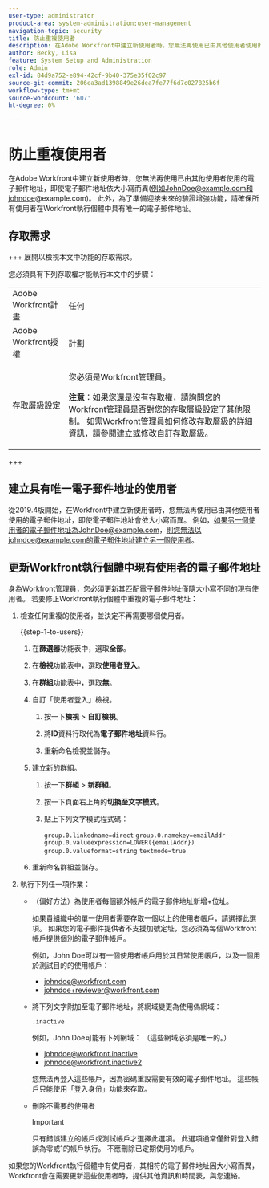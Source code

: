 ```yaml
---
user-type: administrator
product-area: system-administration;user-management
navigation-topic: security
title: 防止重複使用者
description: 在Adobe Workfront中建立新使用者時，您無法再使用已由其他使用者使用的電子郵件地址，即使電子郵件地址依大小寫而異(例如JohnDoe@example.com和johndoe@example.com)。 此外，為了準備迎接未來的驗證增強功能，請確保所有使用者在Workfront執行個體中具有唯一的電子郵件地址。
author: Becky, Lisa
feature: System Setup and Administration
role: Admin
exl-id: 84d9a752-e894-42cf-9b40-375e35f02c97
source-git-commit: 206ea3ad1398849e26dea7fe77f6d7c027825b6f
workflow-type: tm+mt
source-wordcount: '607'
ht-degree: 0%

---
```


# 防止重複使用者

在Adobe Workfront中建立新使用者時，您無法再使用已由其他使用者使用的電子郵件地址，即使電子郵件地址依大小寫而異(例如JohnDoe@example.com和johndoe@example.com)。 此外，為了準備迎接未來的驗證增強功能，請確保所有使用者在Workfront執行個體中具有唯一的電子郵件地址。

## 存取需求

+++ 展開以檢視本文中功能的存取需求。

您必須具有下列存取權才能執行本文中的步驟：

<table style="table-layout:auto"> 
 <col> 
 <col> 
 <tbody> 
  <tr> 
   <td role="rowheader">Adobe Workfront計畫</td> 
   <td>任何</td> 
  </tr> 
  <tr> 
   <td role="rowheader">Adobe Workfront授權</td> 
   <td>計劃</td> 
  </tr> 
  <tr> 
   <td role="rowheader">存取層級設定</td> 
   <td> <p>您必須是Workfront管理員。</p> <p><b>注意</b>：如果您還是沒有存取權，請詢問您的Workfront管理員是否對您的存取層級設定了其他限制。 如需Workfront管理員如何修改存取層級的詳細資訊，請參閱<a href="../../../administration-and-setup/add-users/configure-and-grant-access/create-modify-access-levels.md" class="MCXref xref">建立或修改自訂存取層級</a>。</p> </td> 
  </tr> 
 </tbody> 
</table>

+++

## 建立具有唯一電子郵件地址的使用者

從2019.4版開始，在Workfront中建立新使用者時，您無法再使用已由其他使用者使用的電子郵件地址，即使電子郵件地址會依大小寫而異。 例如，如果另一個使用者的電子郵件地址為JohnDoe@example.com，則您無法以johndoe@example.com的電子郵件地址建立另一個使用者。

## 更新Workfront執行個體中現有使用者的電子郵件地址

身為Workfront管理員，您必須更新其匹配電子郵件地址僅隨大小寫不同的現有使用者。
若要修正Workfront執行個體中重複的電子郵件地址：

1. 檢查任何重複的使用者，並決定不再需要哪個使用者。

   {{step-1-to-users}}

   1. 在&#x200B;**篩選器**&#x200B;功能表中，選取&#x200B;**全部**。

   1. 在&#x200B;**檢視**&#x200B;功能表中，選取&#x200B;**使用者登入**。

   1. 在&#x200B;**群組**&#x200B;功能表中，選取&#x200B;**無**。

   1. 自訂「使用者登入」檢視。

      1. 按一下&#x200B;**檢視** > **自訂檢視**。

      1. 將&#x200B;**ID**&#x200B;資料行取代為&#x200B;**電子郵件地址**&#x200B;資料行。

      1. 重新命名檢視並儲存。

   1. 建立新的群組。

      1. 按一下&#x200B;**群組** > **新群組**。

      1. 按一下頁面右上角的&#x200B;**切換至文字模式**。
      1. 貼上下列文字模式程式碼：

         `group.0.linkedname=direct`
         `group.0.namekey=emailAddr`
         `group.0.valueexpression=LOWER({emailAddr})`
         `group.0.valueformat=string`
         `textmode=true`

   1. 重新命名群組並儲存。

1. 執行下列任一項作業：

   * （偏好方法）為使用者每個額外帳戶的電子郵件地址新增+位址。

     如果貴組織中的單一使用者需要存取一個以上的使用者帳戶，請選擇此選項。 如果您的電子郵件提供者不支援加號定址，您必須為每個Workfront帳戶提供個別的電子郵件帳戶。

     例如，John Doe可以有一個使用者帳戶用於其日常使用帳戶，以及一個用於測試目的的使用帳戶：

      * johndoe@workfront.com
      * johndoe+reviewer@workfront.com

   * 將下列文字附加至電子郵件地址，將網域變更為使用偽網域：

     `.inactive`

     例如，John Doe可能有下列網域： （這些網域必須是唯一的。）

      * johndoe@workfront.inactive
      * johndoe@workfront.inactive2

     您無法再登入這些帳戶，因為密碼重設需要有效的電子郵件地址。 這些帳戶只能使用「登入身份」功能來存取。

   * 刪除不需要的使用者

     >[!IMPORTANT]
     >
     >只有錯誤建立的帳戶或測試帳戶才選擇此選項。 此選項通常僅針對登入錯誤為零或1的帳戶執行。 不應刪除已定期使用的帳戶。

如果您的Workfront執行個體中有使用者，其相符的電子郵件地址因大小寫而異，Workfront會在需要更新這些使用者時，提供其他資訊和時間表，與您連絡。
